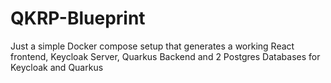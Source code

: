 # QKRP-Blueprint
Just a simple Docker compose setup that generates a working React frontend, Keycloak Server, Quarkus Backend and 2 Postgres Databases for Keycloak and Quarkus
